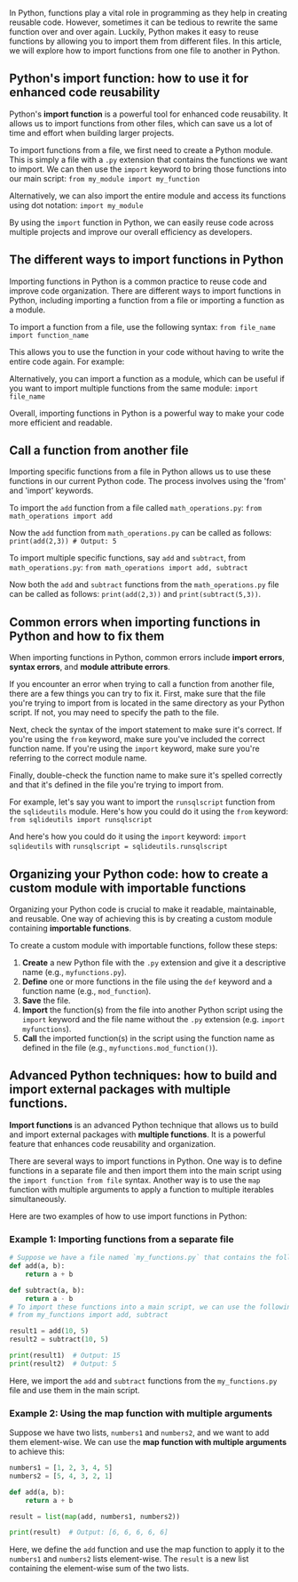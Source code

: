 In Python, functions play a vital role in programming as they help in creating reusable code. However, sometimes it can be tedious to rewrite the same function over and over again. Luckily, Python makes it easy to reuse functions by allowing you to import them from different files. In this article, we will explore how to import functions from one file to another in Python.  
  
## Python's import function: how to use it for enhanced code reusability  

Python's **import function** is a powerful tool for enhanced code reusability. It allows us to import functions from other files, which can save us a lot of time and effort when building larger projects. 

To import functions from a file, we first need to create a Python module. This is simply a file with a `.py` extension that contains the functions we want to import. We can then use the `import` keyword to bring those functions into our main script: `from my_module import my_function`

Alternatively, we can also import the entire module and access its functions using dot notation: `import my_module`

By using the `import` function in Python, we can easily reuse code across multiple projects and improve our overall efficiency as developers.  
  
## The different ways to import functions in Python

Importing functions in Python is a common practice to reuse code and improve code organization. There are different ways to import functions in Python, including importing a function from a file or importing a function as a module.

To import a function from a file, use the following syntax: `from file_name import function_name`

This allows you to use the function in your code without having to write the entire code again. For example:

Alternatively, you can import a function as a module, which can be useful if you want to import multiple functions from the same module: `import file_name`

Overall, importing functions in Python is a powerful way to make your code more efficient and readable.  
  
## Call a function from another file

Importing specific functions from a file in Python allows us to use these functions in our current Python code. The process involves using the 'from' and 'import' keywords.

To import the `add` function from a file called `math_operations.py`: `from math_operations import add`

Now the `add` function from `math_operations.py` can be called as follows: `print(add(2,3)) # Output: 5`

To import multiple specific functions, say `add` and `subtract`, from `math_operations.py`: `from math_operations import add, subtract`

Now both the `add` and `subtract` functions from the `math_operations.py` file can be called as follows: `print(add(2,3))` and `print(subtract(5,3))`.
  
## Common errors when importing functions in Python and how to fix them  

When importing functions in Python, common errors include **import errors**, **syntax errors**, and **module attribute errors**. 

If you encounter an error when trying to call a function from another file, there are a few things you can try to fix it. First, make sure that the file you're trying to import from is located in the same directory as your Python script. If not, you may need to specify the path to the file.

Next, check the syntax of the import statement to make sure it's correct. If you're using the `from` keyword, make sure you've included the correct function name. If you're using the `import` keyword, make sure you're referring to the correct module name.

Finally, double-check the function name to make sure it's spelled correctly and that it's defined in the file you're trying to import from.

For example, let's say you want to import the `runsqlscript` function from the `sqlideutils` module. Here's how you could do it using the `from` keyword: `from sqlideutils import runsqlscript`

And here's how you could do it using the `import` keyword: `import sqlideutils` with `runsqlscript = sqlideutils.runsqlscript`
  
## Organizing your Python code: how to create a custom module with importable functions  

Organizing your Python code is crucial to make it readable, maintainable, and reusable. One way of achieving this is by creating a custom module containing **importable functions**.

To create a custom module with importable functions, follow these steps:

1. **Create** a new Python file with the `.py` extension and give it a descriptive name (e.g., `myfunctions.py`).
2. **Define** one or more functions in the file using the `def` keyword and a function name (e.g., `mod_function`).
3. **Save** the file.
4. **Import** the function(s) from the file into another Python script using the `import` keyword and the file name without the `.py` extension (e.g. `import myfunctions`).
5. **Call** the imported function(s) in the script using the function name as defined in the file (e.g., `myfunctions.mod_function()`).
  
## Advanced Python techniques: how to build and import external packages with multiple functions.  

**Import functions** is an advanced Python technique that allows us to build and import external packages with **multiple functions**. It is a powerful feature that enhances code reusability and organization.

There are several ways to import functions in Python. One way is to define functions in a separate file and then import them into the main script using the `import function from file` syntax. Another way is to use the `map` function with multiple arguments to apply a function to multiple iterables simultaneously.

Here are two examples of how to use import functions in Python:

### Example 1: Importing functions from a separate file

```python
# Suppose we have a file named `my_functions.py` that contains the following functions:
def add(a, b):
    return a + b

def subtract(a, b):
    return a - b
# To import these functions into a main script, we can use the following syntax:
# from my_functions import add, subtract

result1 = add(10, 5)
result2 = subtract(10, 5)

print(result1)  # Output: 15
print(result2)  # Output: 5
```

Here, we import the `add` and `subtract` functions from the `my_functions.py` file and use them in the main script.

### Example 2: Using the map function with multiple arguments

Suppose we have two lists, `numbers1` and `numbers2`, and we want to add them element-wise. We can use the **map function with multiple arguments** to achieve this:

```python
numbers1 = [1, 2, 3, 4, 5]
numbers2 = [5, 4, 3, 2, 1]

def add(a, b):
    return a + b

result = list(map(add, numbers1, numbers2))

print(result)  # Output: [6, 6, 6, 6, 6]
```

Here, we define the `add` function and use the map function to apply it to the `numbers1` and `numbers2` lists element-wise. The `result` is a new list containing the element-wise sum of the two lists.  
